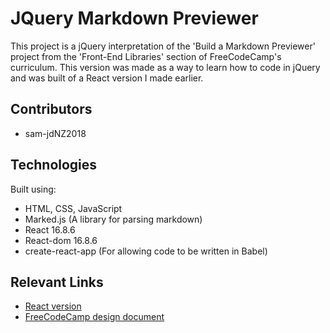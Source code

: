 # JQuery Markdown Previewer
This project is a jQuery interpretation of the 'Build a Markdown Previewer' project from the 'Front-End Libraries' section of 
FreeCodeCamp's curriculum. This version was made as a way to learn how to code in jQuery and was built of a React version I made earlier.

## Contributors

* sam-jdNZ2018

## Technologies

Built using:
* HTML, CSS, JavaScript
* Marked.js (A library for parsing markdown)
* React 16.8.6
* React-dom 16.8.6
* create-react-app (For allowing code to be written in Babel)

## Relevant Links

* [React version](https://github.com/sam-jdNZ2018/markdown-previewer-react)
* [FreeCodeCamp design document](https://learn.freecodecamp.org/front-end-libraries/front-end-libraries-projects/build-a-markdown-previewer)

